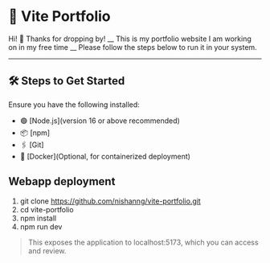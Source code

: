 # 🌟 Vite Portfolio

Hi! 👋 Thanks for dropping by! __ This is my portfolio website I am working on in my free time __
Please follow the steps below to run it in your system. 

---

## 🛠️ Steps to Get Started

Ensure you have the following installed:

- 🟢 [Node.js](version 16 or above recommended)
- 📦 [npm]
- 🖇️ [Git]
- 🐳 [Docker](Optional, for containerized deployment)

## Webapp deployment ##
 
  1. git clone https://github.com/nishanng/vite-portfolio.git
  2. cd vite-portfolio
  3. npm install 
  4. npm run dev

> This exposes the application to localhost:5173, which you can access and review.


     
